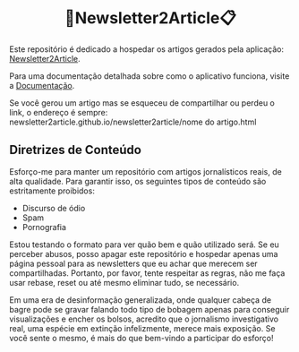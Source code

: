 <div align="center">
  <h1>📩Newsletter2Article📋</h1>
</div>

Este repositório é dedicado a hospedar os artigos gerados pela aplicação: [Newsletter2Article](https://newsletter2article.com).

Para uma documentação detalhada sobre como o aplicativo funciona, visite a
[Documentação](https://github.com/reneralmeida/newsletter2article).

Se você gerou um artigo mas se esqueceu de compartilhar ou perdeu o link, o endereço é sempre:
newsletter2article.github.io/newsletter2article/nome do artigo.html

## Diretrizes de Conteúdo

Esforço-me para manter um repositório com artigos jornalísticos reais, de alta qualidade.
Para garantir isso, os seguintes tipos de conteúdo são estritamente proibidos:
- Discurso de ódio
- Spam
- Pornografia

Estou testando o formato para ver quão bem e quão utilizado será.
Se eu perceber abusos, posso apagar este repositório e hospedar apenas uma página pessoal para as newsletters que eu achar que merecem ser compartilhadas. Portanto, por favor, tente respeitar as regras, não me faça usar rebase, reset ou até mesmo eliminar tudo, se necessário.

Em uma era de desinformação generalizada, onde qualquer cabeça de bagre pode se gravar falando todo tipo de bobagem apenas para conseguir visualizações e encher os bolsos, acredito que o jornalismo investigativo real, uma espécie em extinção infelizmente, merece mais exposição. Se você sente o mesmo, é mais do que bem-vindo a participar do esforço!